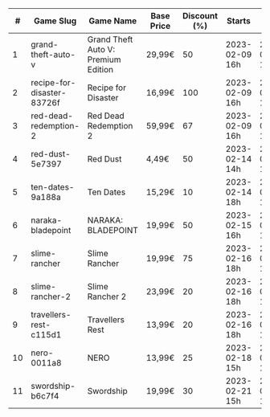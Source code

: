 |#|Game Slug|Game Name|Base Price|Discount (%)|Starts|Ends|
|---|---|---|---|---|---|---|
|1|grand-theft-auto-v|Grand Theft Auto V: Premium Edition|29,99€|50|2023-02-09 16h|2023-02-23 16h|
|2|recipe-for-disaster-83726f|Recipe for Disaster|16,99€|100|2023-02-09 16h|2023-02-16 16h|
|3|red-dead-redemption-2|Red Dead Redemption 2|59,99€|67|2023-02-09 16h|2023-02-23 16h|
|4|red-dust-5e7397|Red Dust|4,49€|50|2023-02-14 14h|2023-02-21 14h|
|5|ten-dates-9a188a|Ten Dates|15,29€|10|2023-02-14 18h|2023-02-21 18h|
|6|naraka-bladepoint|NARAKA: BLADEPOINT|19,99€|50|2023-02-15 16h|2023-02-21 16h|
|7|slime-rancher|Slime Rancher|19,99€|75|2023-02-16 18h|2023-02-27 18h|
|8|slime-rancher-2|Slime Rancher 2|23,99€|20|2023-02-16 18h|2023-02-27 18h|
|9|travellers-rest-c115d1|Travellers Rest|13,99€|20|2023-02-16 18h|2023-02-27 18h|
|10|nero-0011a8|NERO|13,99€|25|2023-02-18 15h|2023-02-25 15h|
|11|swordship-b6c7f4|Swordship|19,99€|30|2023-02-21 15h|2023-02-28 15h|
